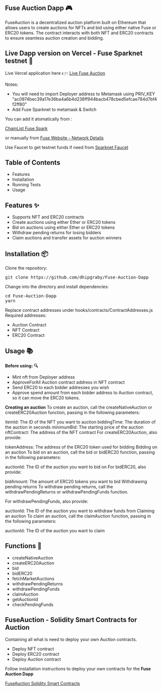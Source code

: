 ## Fuse Auction Dapp 🎮

FuseAuction is a decentralized auction platform built on Ethereum that allows users to create auctions for NFTs and bid using either native Fuse or ERC20 tokens. The contract interacts with both NFT and ERC20 contracts to ensure seamless auction creation and bidding.

## Live Dapp version on Vercel - Fuse Sparknet testnet 🚀

Live Vercel application here 👉: [Live Fuse Auction](https://fuse-auction-dapp.vercel.app/)

Notes: 
- You will need to import Deployer address to Metamask using PRIV_KEY "ac0974bec39a17e36ba4a6b4d238ff944bacb478cbed5efcae784d7bf4f2ff80"   
- Add Fuse Sparknet to metamask & Switch

You can add it atomatically from : 

[ChainList Fuse Spark](https://chainlist.org/chain/123)

or manually from [Fuse Website - Network Details](https://docs.fuse.io/docs/basics/getting-started-with-fuse/network-details)

Use Faucet to get testnet funds if need from [Sparknet Faucet](https://get.fusespark.io/)

## Table of Contents
- Features
- Installation
- Running Tests
- Usage

## Features ✨

- Supports NFT and ERC20 contracts
- Create auctions using either Ether or ERC20 tokens
- Bid on auctions using either Ether or ERC20 tokens
- Withdraw pending returns for losing bidders
- Claim auctions and transfer assets for auction winners

## Installation 📦
Clone the repository:
<pre>
git clone https://github.com/dhipgraby/Fuse-Auction-Dapp
</pre>

Change into the directory and install dependencies:

<pre>
cd Fuse-Auction-Dapp
yarn
</pre>

Replace contract addresses under hooks/contracts/ContractAddresses.js
Required addresses: 
 - Auction Contract
 - NFT Contract
 - ERC20 Contract

## Usage 📚

**Before using: 🔍**

- Mint nft from Deployer address
- ApproveForAll Auction contract address in NFT contract
- Send ERC20 to each bidder addresses you wish
- Approve spend amount from each bidder address to Auction contract, so it can move the ERC20 tokens. 

**Creating an auction**
To create an auction, call the createNativeAuction or createERC20Auction function, passing in the following parameters:

itemId: The ID of the NFT you want to auction
biddingTime: The duration of the auction in seconds
minimumBid: The starting price of the auction
nftContract: The address of the NFT contract
For createERC20Auction, also provide:

tokenAddress: The address of the ERC20 token used for bidding
Bidding on an auction
To bid on an auction, call the bid or bidERC20 function, passing in the following parameters:

auctionId: The ID of the auction you want to bid on
For bidERC20, also provide:

bidAmount: The amount of ERC20 tokens you want to bid
Withdrawing pending returns
To withdraw pending returns, call the withdrawPendingReturns or withdrawPendingFunds function.

For withdrawPendingFunds, also provide:

auctionId: The ID of the auction you want to withdraw funds from
Claiming an auction
To claim an auction, call the claimAuction function, passing in the following parameters:

auctionId: The ID of the auction you want to claim
## Functions 📝
- createNativeAuction
- createERC20Auction
- bid
- bidERC20
- fetchMarketAuctions
- withdrawPendingReturns
- withdrawPendingFunds
- claimAuction
- getAuctionId
- checkPendingFunds

## FuseAuction - Solidity Smart Contracts for Auction  

Containing all what is need to deploy your own Auction contracts. 

- Deploy NFT contract
- Deploy ERC20 contract
- Deploy Auction contract

Follow installation instructions to deploy your own contracts for the **Fuse Auction Dapp**

[FuseAuction Solidity Smart Contracts](https://github.com/dhipgraby/FuseAuction)

